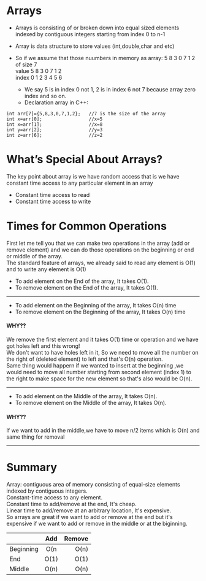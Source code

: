 # Arrays
* Arrays is consisting of or broken down into equal sized elements indexed by contiguous integers starting from index 0 to n-1  
* Array is data structure to store values (int,double,char and etc)  
* So if we assume that those nuumbers in memory as array: 5 8 3 0 7 1 2 of size 7  
      value   	5	8	3	0	7	1	2  
	    index	    0 1	2	3	4	5	6  

  * We say 5 is in index 0 not 1, 2 is in index 6 not 7 because array zero index and so on.  
  * Declaration array in C++:  
```
int arr[7]={5,8,3,0,7,1,2};   //7 is the size of the array  
int x=arr[0];                 //x=5  
int x=arr[1];                 //x=8  
int y=arr[2];                 //y=3   
int z=arr[6];                 //z=2  
```

# What’s Special About Arrays?

The key point about array is we have random access that is we have constant time access to any particular element in an array
* Constant time access to read   
* Constant time access to write 
		

# Times for Common Operations
First let me tell you that we can make two operations in the array (add or remove element) and we can do those operations on the beginning or end or middle of the array.  
The standard feature of arrays, we already said to read any element is O(1) and to write any element is O(1)

* To add element on the End of the array, It takes O(1).   
* To remove element on the End of the array, It takes O(1).  
---
* To add element on the Beginning of the array, It takes O(n) time  
* To remove element on the Beginning of the array, It takes O(n) time  
#### WHY??
We remove the first element and it takes O(1) time or operation and we have got holes left and this wrong!  
We don't want to have holes left in it, So we need to move all the number on the right of (deleted element) to left and that's O(n) operation.  
Same thing would happern if we wanted to insert at the beginning ,we would need to move all number starting from second element (index 1) to the right to make space for the new element so that's also would be O(n).  
    
---

* To add element on the Middle of the array, It takes O(n).   
* To remove element on the Middle of the array, It takes O(n).  
#### WHY??

If we want to add in the middle,we have to move n/2 items which is O(n) and same thing for removal  

---

# Summary
Array: contiguous area of memory consisting of equal-size elements indexed by contiguous integers.  
Constant-time access to any element.  
Constant time to add/remove at the end, It's cheap.  
Linear time to add/remove at an arbitrary location, It's expensive.   
So arrays are great if we want to add or remove at the end but it's expensive if we want to add or remove in the middle or at the biginning.  
  

|           | Add   | Remove|
| ----------|:-----:| -----:|
| Beginning | O(n   |  O(n) |
| End       | O(1)  |  O(1) |
| Middle    | O(n)  |  O(n) |

  

